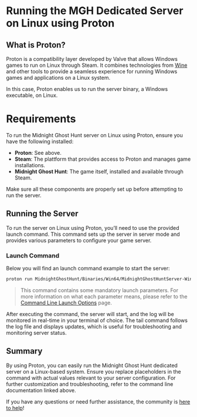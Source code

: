 ﻿# Running the MGH Dedicated Server on Linux using Proton

## What is Proton?

Proton is a compatibility layer developed by Valve that allows Windows games to run on Linux through Steam. It combines technologies from [Wine](https://www.winehq.org/) and other tools to provide a seamless experience for running Windows games and applications on a Linux system.

In this case, Proton enables us to run the server binary, a Windows executable, on Linux.

# Requirements

To run the Midnight Ghost Hunt server on Linux using Proton, ensure you have the following installed:

- **Proton**: See above.
- **Steam**: The plattform that provides access to Proton and manages game installations.
- **Midnight Ghost Hunt**: The game itself, installed and available through Steam.

Make sure all these components are properly set up before attempting to run the server.

## Running the Server

To run the server on Linux using Proton, you’ll need to use the provided launch command. This command sets up the server in server mode and provides various parameters to configure your game server.

### Launch Command

Below you will find an launch command example to start the server:

```bash
proton run MidnightGhostHunt/Binaries/Win64/MidnightGhostHuntServer-Win64-Shipping.exe -server -log -port={SERVER_PORT} -queryport={QUERY_PORT} -BeaconPort={BEACON_PORT} -multihome=0.0.0.0 -Map={MAP} -Gamename="{GAME_NAME}" -Gamemode="{GAME_MODE}" -Region="{REGION}" -BotDifficulty="{B_DIFFICULTY}" -password="{PASSWORD}" {ADDITIONAL_ARGS} & GH_PID=$!; sleep 1; tail -c0 -F {PATH_TO}/MidnightGhostHunt/Saved/Logs/MidnightGhostHunt.log --pid=$GH_PID
```
> This command contains some mandatory launch parameters. For more information on what each parameter means, please refer to the [Command Line Launch Options](/command-line-launch-options) page.

After executing the command, the server will start, and the log will be monitored in real-time in your terminal of choice. The tail command follows the log file and displays updates, which is useful for troubleshooting and monitoring server status.

## Summary
By using Proton, you can easily run the Midnight Ghost Hunt dedicated server on a Linux-based system. Ensure you replace placeholders in the command with actual values relevant to your server configuration. For further customization and troubleshooting, refer to the command line documentation linked above.

If you have any questions or need further assistance, the community is [here to help](https://discord.gg/midnightghosthunt)!